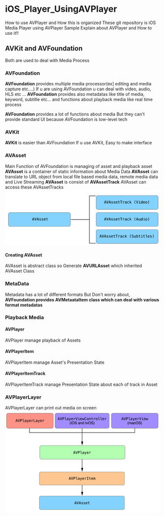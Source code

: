# iOS_Player_UsingAVPlayer
 How to use AVPlayer and How this is organized
These git repository is iOS Media Player using AVPlayer Sample
Explain about AVPlayer and How to use it!!

## AVKit and AVFoundation
 Both are used to deal with Media Process

### AVFoundation
 **AVFoundation** provides multiple media processor(ex] editing and media capture etc....)
If u are using AVFoundation u can deal with video, audio, HLS etc ...
**AVFoundation** provides also metadatas like title of media, keyword, subtitle etc...
and functions about playback media like real time process

 **AVFoundation** provides a lot of functions about media But they can't provide standard UI because AVFoundation is low-level tech

### AVKit
 **AVKit** is easier than AVFoundation
If u use AVKit, Easy to make interface

### AVAsset
 Main Function of AVFoundation is managing of asset and playback asset
**AVAsset** is a container of static information about Media Data
**AVAsset** can translate to URL object from local file based media data, remote media data and Live Streaming
**AVAsset** is consist of **AVAssetTrack**
AVAsset can access these AVAssetTracks
![AVAsset1](./ScreenShots/AVAsset01.png)
#### Creating AVAsset
 AVAsset is abstract class so Generate **AVURLAsset** which inherited AVAsset Class

### MetaData
 Metadata has a lot of different formats
But Don't worry about, **AVFoundation provides AVMetaataItem class which can deal with various format metadatas**

### Playback Media
#### AVPlayer
 AVPlayer manage playback of Assets
#### AVPlayerItem
 AVPlayerItem manage Asset's Presentation State
#### AVPlayerItemTrack
 AVPlayerItemTrack manage Presentation State about each of track in Asset 
### AVPlayerLayer
 AVPlayerLayer can print out media on screen
![relationship_of_media object1](./ScreenShots/relationship_of_mediaobject.png)
